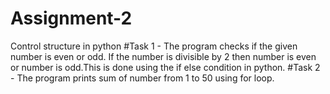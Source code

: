 # Assignment-2
Control structure in python
#Task 1 - The program checks if the given number is even or odd. If the number is divisible by 2 then number is even or number is odd.This is done using the if else condition in python.
#Task 2 - The program prints sum of number from  1 to 50 using for loop.
